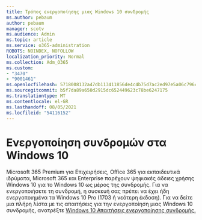 ```yaml
---
title: Τρόπος ενεργοποίησης μιας Windows 10 συνδρομής
ms.author: pebaum
author: pebaum
manager: scotv
ms.audience: Admin
ms.topic: article
ms.service: o365-administration
ROBOTS: NOINDEX, NOFOLLOW
localization_priority: Normal
ms.collection: Adm_O365
ms.custom:
- "3470"
- "9001461"
ms.openlocfilehash: 5718008132a47db113411856de4c4b75d7ac2ed97e5a06c796c5be06c535b932
ms.sourcegitcommit: b5f7da89a650d2915dc652449623c78be6247175
ms.translationtype: MT
ms.contentlocale: el-GR
ms.lasthandoff: 08/05/2021
ms.locfileid: "54116152"
---
```

# <a name="activating-windows-10-subscriptions"></a>Ενεργοποίηση συνδρομών στα Windows 10

Microsoft 365 Premium για Επιχειρήσεις, Office 365 για εκπαιδευτικά ιδρύματα, Microsoft 365 και Enterprise παρέχουν ψηφιακές άδειες χρήσης Windows 10 για το Windows 10 ως μέρος της συνδρομής. Για να ενεργοποιήσετε τη συνδρομή, η συσκευή σας πρέπει να έχει ήδη ενεργοποιημένα τα Windows 10 Pro (1703 ή νεότερη έκδοση). Για να δείτε μια πλήρη λίστα με τις απαιτήσεις για την ενεργοποίηση μιας Windows 10 συνδρομής, ανατρέξτε [Windows 10 Απαιτήσεις ενεργοποίησης συνδρομής.](https://docs.microsoft.com/windows/deployment/windows-10-subscription-activation#requirements)
